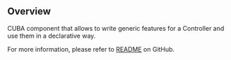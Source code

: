 ## Overview
CUBA component that allows to write generic features for a Controller and use them in a declarative way.

For more information, please refer to [README](https://github.com/balvi/cuba-component-declarative-controllers#cuba-platform-component---declarative-controllers) on GitHub.